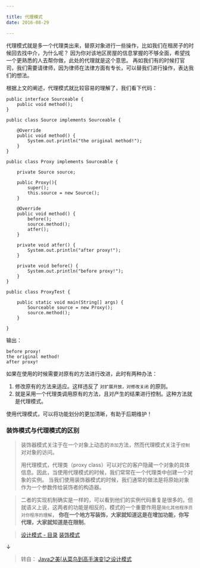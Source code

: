 ```yaml
---

title: 代理模式
date: 2016-08-29

---
```



代理模式就是多一个代理类出来，替原对象进行一些操作，比如我们在租房子的时候回去找中介，为什么呢？
因为你对该地区房屋的信息掌握的不够全面，希望找一个更熟悉的人去帮你做，此处的代理就是这个意思。
再如我们有的时候打官司，我们需要请律师，因为律师在法律方面有专长，可以替我们进行操作，表达我们的想法。

<!--more-->

根据上文的阐述，代理模式就比较容易的理解了，我们看下代码：

```
public interface Sourceable {  
    public void method();  
}  
```

```
public class Source implements Sourceable {  
  
    @Override  
    public void method() {  
        System.out.println("the original method!");  
    }  
}  
```

```
public class Proxy implements Sourceable {  
  
    private Source source;  

    public Proxy(){  
        super();  
        this.source = new Source();  
    }  

    @Override  
    public void method() {  
        before();  
        source.method();  
        atfer();  
    }  

    private void atfer() {  
        System.out.println("after proxy!");  
    }  

    private void before() {  
        System.out.println("before proxy!");  
    }  
}  
```

```
public class ProxyTest {  
  
    public static void main(String[] args) {  
        Sourceable source = new Proxy();  
        source.method();  
    }  
  
}  
```

输出：

```
before proxy!
the original method!
after proxy!
```



如果在使用的时候需要对原有的方法进行改进，此时有两种办法：

1. 修改原有的方法来适应。这样违反了 `对扩展开放，对修改关闭` 的原则。
2. 就是采用一个代理类调用原有的方法，且对产生的结果进行控制。这种方法就是代理模式。

使用代理模式，可以将功能划分的更加清晰，有助于后期维护！


### 装饰模式与代理模式的区别

> 装饰器模式关注于在一个对象上动态的`添加`方法，然而代理模式关注于`控制`对对象的访问。
> 
> 用代理模式，代理类（proxy class）可以对它的客户隐藏一个对象的具体信息。因此，当使用代理模式的时候，我们常常在一个代理类中创建一个对象的实例。
> 当我们使用装饰器模式的时候，我们通常的做法是将原始对象作为一个参数传给装饰者的构造器。


> 二者的实现机制确实是一样的，可以看到他们的实例代码重复是很多的。但就语义上说，这两者的功能是相反的，模式的一个重要作用是`简化其他程序员对你程序的理解`，
> **你在一个地方写装饰，大家就知道这是在增加功能，你写代理，大家就知道是在限制**。




> [设计模式 - 目录](../2016-08-24-design-pattern/index.html)
> [装饰模式](07-decorator.html)

↓ 

> 转自： [Java之美[从菜鸟到高手演变]之设计模式](http://blog.csdn.net/zhangerqing/article/details/8239539) 